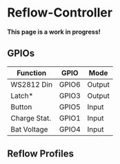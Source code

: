 # Reflow-Controller

**This page is a work in progress!**




## GPIOs

Function | GPIO | Mode
-------- | -------- | --------
WS2812 Din | GPIO6 | Output
Latch* | GPIO3 | Output
Button | GPIO5 | Input
Charge Stat. | GPIO1 | Input
Bat Voltage | GPIO4 | Input


## Reflow Profiles
